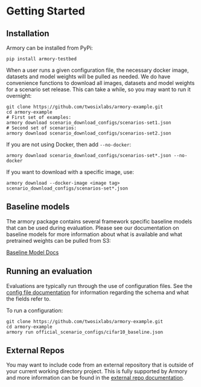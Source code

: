 # Getting Started

## Installation
Armory can be installed from PyPi:
```
pip install armory-testbed
```

When a user runs a given configuration file, the necessary docker image, datasets and 
model weights will be pulled as needed. We do have convenience functions to download 
all images, datasets and model weights for a scenario set release. This can take a 
while, so you may want to run it overnight:
```
git clone https://github.com/twosixlabs/armory-example.git
cd armory-example
# First set of examples:
armory download scenario_download_configs/scenarios-set1.json
# Second set of scenarios:
armory download scenario_download_configs/scenarios-set2.json
```  
If you are not using Docker, then add `--no-docker`: 
```
armory download scenario_download_configs/scenarios-set*.json --no-docker
```

If you want to download with a specific image, use:
```
armory download --docker-image <image tag> scenario_download_configs/scenarios-set*.json
```

## Baseline models
The armory package contains several framework specific baseline models that can be used
during evaluation. Please see our documentation on baseline models for more information 
about what is available and what pretrained weights can be pulled from S3:

[Baseline Model Docs](baseline_models.md)

## Running an evaluation
Evaluations are typically run through the use of configuration files. See the 
[config file documentation](configuration_files.md) for information regarding the 
schema and what the fields refer to.

To run a configuration:
```
git clone https://github.com/twosixlabs/armory-example.git
cd armory-example
armory run official_scenario_configs/cifar10_baseline.json
```

## External Repos
You may want to include code from an external repository that is outside of your 
current working directory project. This is fully supported by Armory and more 
information can be found in the [external repo documentation](external_repos.md).
